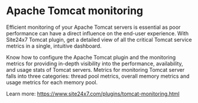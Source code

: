 # Apache Tomcat monitoring

Efficient monitoring of your Apache Tomcat servers is essential as poor performance can have a direct influence on the end-user experience. With Site24x7 Tomcat plugin, get a detailed view of all the critical Tomcat service metrics in a single, intuitive dashboard.

Know how to configure the Apache Tomcat plugin and the monitoring metrics for providing in-depth visibility into the performance, availability, and usage stats of Tomcat servers. Metrics for monitoring Tomcat server falls into three categories: thread pool metrics, overall memory metrics and usage metrics for each memory pool.

Learn more: https://www.site24x7.com/plugins/tomcat-monitoring.html

